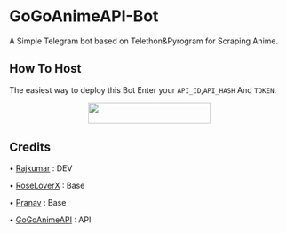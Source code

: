 # GoGoAnimeAPI-Bot
A Simple Telegram bot based on Telethon&amp;Pyrogram for Scraping Anime.

## How To Host
The easiest way to deploy this Bot
Enter your ```API_ID```,```API_HASH``` And ```TOKEN```.
<p align="center"><a href="https://heroku.com/deploy?template=https://github.com/Awesome-RJ/GoGoAnimeAPI-Bot"> <img src="https://img.shields.io/badge/Deploy%20To%20Heroku-black?style=for-the-badge&logo=heroku" width="220" height="38.45"/></a></p>
 
## Credits

• [Rajkumar](https://github.com/Awesome-RJ) : DEV

• [RoseLoverX](https://t.me/RoseLoverX) : Base

• [Pranav](https://github.com/Red-Aura) : Base

• [GoGoAnimeAPI](https://github.com/Awesome-RJ/GoGoAnimeAPI) : API
